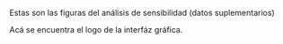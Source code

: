 Estas son las figuras del análisis de sensibilidad (datos suplementarios)

Acá se encuentra el logo de la interfáz gráfica.
